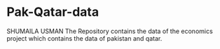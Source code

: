# Pak-Qatar-data
SHUMAILA USMAN The Repository contains the data of the economics project which contains the data of pakistan and qatar.
